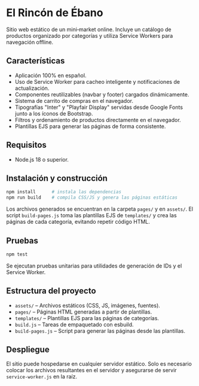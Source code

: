 # El Rincón de Ébano

Sitio web estático de un mini‑market online. Incluye un catálogo de productos organizado por categorías y utiliza Service Workers para navegación offline.

## Características

- Aplicación 100% en español.
- Uso de Service Worker para cacheo inteligente y notificaciones de actualización.
- Componentes reutilizables (navbar y footer) cargados dinámicamente.
- Sistema de carrito de compras en el navegador.
- Tipografías "Inter" y "Playfair Display" servidas desde Google Fonts junto a los íconos de Bootstrap.
- Filtros y ordenamiento de productos directamente en el navegador.
- Plantillas EJS para generar las páginas de forma consistente.

## Requisitos

- Node.js 18 o superior.

## Instalación y construcción

```bash
npm install      # instala las dependencias
npm run build    # compila CSS/JS y genera las páginas estáticas
```

Los archivos generados se encuentran en la carpeta `pages/` y en `assets/`.
El script `build-pages.js` toma las plantillas EJS de `templates/` y crea las páginas de cada categoría, evitando repetir código HTML.

## Pruebas

```bash
npm test
```

Se ejecutan pruebas unitarias para utilidades de generación de IDs y el Service Worker.

## Estructura del proyecto

- `assets/` – Archivos estáticos (CSS, JS, imágenes, fuentes).
- `pages/` – Páginas HTML generadas a partir de plantillas.
- `templates/` – Plantillas EJS para las páginas de categorías.
- `build.js` – Tareas de empaquetado con esbuild.
- `build-pages.js` – Script para generar las páginas desde las plantillas.

## Despliegue

El sitio puede hospedarse en cualquier servidor estático. Solo es necesario colocar los archivos resultantes en el servidor y asegurarse de servir `service-worker.js` en la raíz.
